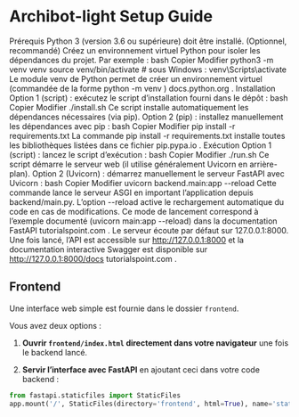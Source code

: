 # Archibot-light Setup Guide

Prérequis
Python 3 (version 3.6 ou supérieure) doit être installé.
(Optionnel, recommandé) Créez un environnement virtuel Python pour isoler les dépendances du projet. Par exemple :
bash
Copier
Modifier
python3 -m venv venv
source venv/bin/activate   # sous Windows : venv\Scripts\activate
Le module venv de Python permet de créer un environnement virtuel (commandée de la forme python -m venv <chemin>)
docs.python.org
.
Installation
Option 1 (script) : exécutez le script d’installation fourni dans le dépôt :
bash
Copier
Modifier
./install.sh
Ce script installe automatiquement les dépendances nécessaires (via pip).
Option 2 (pip) : installez manuellement les dépendances avec pip :
bash
Copier
Modifier
pip install -r requirements.txt
La commande pip install -r requirements.txt installe toutes les bibliothèques listées dans ce fichier
pip.pypa.io
.
Exécution
Option 1 (script) : lancez le script d’exécution :
bash
Copier
Modifier
./run.sh
Ce script démarre le serveur web (il utilise généralement Uvicorn en arrière-plan).
Option 2 (Uvicorn) : démarrez manuellement le serveur FastAPI avec Uvicorn :
bash
Copier
Modifier
uvicorn backend.main:app --reload
Cette commande lance le serveur ASGI en important l’application depuis backend/main.py. L’option --reload active le rechargement automatique du code en cas de modifications. Ce mode de lancement correspond à l’exemple documenté (uvicorn main:app --reload) dans la documentation FastAPI
tutorialspoint.com
.
Le serveur écoute par défaut sur 127.0.0.1:8000. Une fois lancé, l’API est accessible sur http://127.0.0.1:8000 et la documentation interactive Swagger est disponible sur http://127.0.0.1:8000/docs
tutorialspoint.com
.

## Frontend

Une interface web simple est fournie dans le dossier `frontend`.

Vous avez deux options :

1. **Ouvrir `frontend/index.html` directement dans votre navigateur** une fois le backend lancé.

2. **Servir l’interface avec FastAPI** en ajoutant ceci dans votre code backend :

```python
from fastapi.staticfiles import StaticFiles
app.mount('/', StaticFiles(directory='frontend', html=True), name='static')


